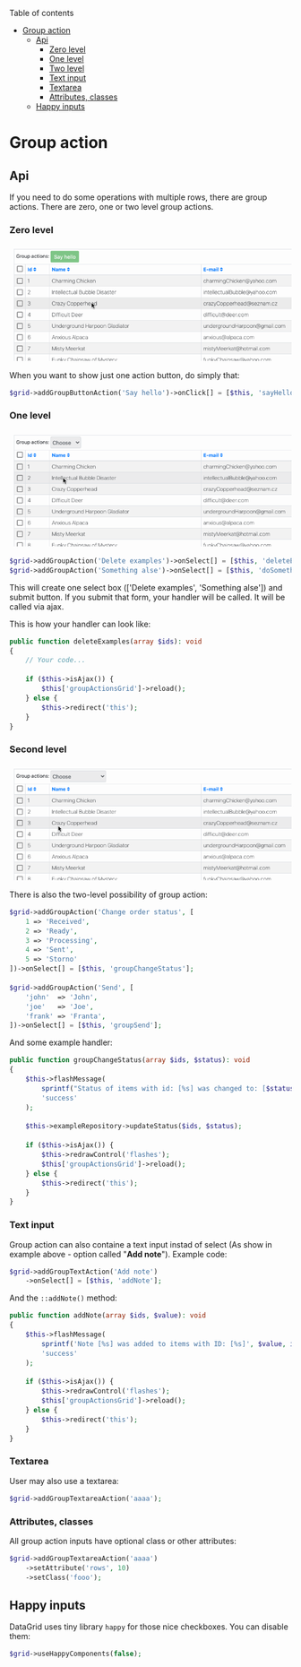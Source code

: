 Table of contents

- [Group action](#group-action)
	- [Api](#api)
 		- [Zero level](#zero-level)
		- [One level](#one-level)
		- [Two level](#two-level)
		- [Text input](#text-input)
		- [Textarea](#textarea)
		- [Attributes, classes](#attributes-classes)
	- [Happy inputs](#happy-inputs)

# Group action

## Api

If you need to do some operations with multiple rows, there are group actions. There are zero, one or two level group actions.

### Zero level

![Group button action](https://github.com/contributte/datagrid/blob/master/.docs/assets/group_button_action.gif?raw=true)

When you want to show just one action button, do simply that:

```php
$grid->addGroupButtonAction('Say hello')->onClick[] = [$this, 'sayHello'];
```

### One level

![Group action 1](https://github.com/contributte/datagrid/blob/master/.docs/assets/group_button_action_1.gif?raw=true)

```php
$grid->addGroupAction('Delete examples')->onSelect[] = [$this, 'deleteExamples'];
$grid->addGroupAction('Something alse')->onSelect[] = [$this, 'doSomethingElse'];
```

This will create one select box (['Delete examples', 'Something alse']) and submit button. If you submit that form, your handler will be called. It will be called via ajax.

This is how your handler can look like:

```php
public function deleteExamples(array $ids): void
{
	// Your code...

	if ($this->isAjax()) {
		$this['groupActionsGrid']->reload();
	} else {
		$this->redirect('this');
	}
}
```

### Second level

![Group action 2](https://github.com/contributte/datagrid/blob/master/.docs/assets/group_button_action_2.gif?raw=true)

There is also the two-level possibility of group action:

```php
$grid->addGroupAction('Change order status', [
	1 => 'Received',
	2 => 'Ready',
	3 => 'Processing',
	4 => 'Sent',
	5 => 'Storno'
])->onSelect[] = [$this, 'groupChangeStatus'];

$grid->addGroupAction('Send', [
	'john'  => 'John',
	'joe'   => 'Joe',
	'frank' => 'Franta',
])->onSelect[] = [$this, 'groupSend'];
```

And some example handler:

```php
public function groupChangeStatus(array $ids, $status): void
{
	$this->flashMessage(
		sprintf("Status of items with id: [%s] was changed to: [$status]", implode(',', $ids)),
		'success'
	);

	$this->exampleRepository->updateStatus($ids, $status);

	if ($this->isAjax()) {
		$this->redrawControl('flashes');
		$this['groupActionsGrid']->reload();
	} else {
		$this->redirect('this');
	}
}
```

### Text input

Group action can also containe a text input instad of select (As show in example above - option called "**Add note**"). Example code:

```php
$grid->addGroupTextAction('Add note')
	->onSelect[] = [$this, 'addNote'];
```

And the `::addNote()` method:

```php
public function addNote(array $ids, $value): void
{
	$this->flashMessage(
		sprintf('Note [%s] was added to items with ID: [%s]', $value, implode(',', $ids),
		'success'
	);

	if ($this->isAjax()) {
		$this->redrawControl('flashes');
		$this['groupActionsGrid']->reload();
	} else {
		$this->redirect('this');
	}
}
```

### Textarea

User may also use a textarea:

```php
$grid->addGroupTextareaAction('aaaa');
```

### Attributes, classes

All group action inputs have optional class or other attributes:

```php
$grid->addGroupTextareaAction('aaaa')
	->setAttribute('rows', 10)
	->setClass('fooo');
```

## Happy inputs

DataGrid uses tiny library `happy` for those nice checkboxes. You can disable them:

```php
$grid->useHappyComponents(false);
```
